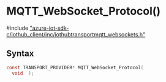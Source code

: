 # MQTT_WebSocket_Protocol()

\#include ["azure-iot-sdk-c/iothub_client/inc/iothubtransportmqtt_websockets.h"](../iot-c-ref-iothubtransportmqtt-websockets-h.md)  

## Syntax

```C
const TRANSPORT_PROVIDER* MQTT_WebSocket_Protocol(
  void  );

```

